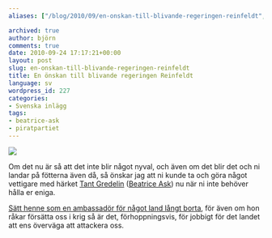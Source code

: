 ```yaml
---
aliases: ["/blog/2010/09/en-onskan-till-blivande-regeringen-reinfeldt", "/blog/2010/09/24/en-onskan-till-blivande-regeringen-reinfeldt"]

archived: true
author: björn
comments: true
date: 2010-09-24 17:17:21+00:00
layout: post
slug: en-onskan-till-blivande-regeringen-reinfeldt
title: En önskan till blivande regeringen Reinfeldt
language: sv
wordpress_id: 227
categories:
- Svenska inlägg
tags:
- beatrice-ask
- piratpartiet
---
```




[![](http://sanitarium.se/files/uploads/2010/09/Judge-Ask-480px-300x168.jpg)](http://rickfalkvinge.se/2010/06/10/ask-dredd-hittar-spar-av-olaga-rattssakerhet-och-ingriper-direkt/)

Om det nu är så att det inte blir något nyval, och även om det blir det och ni landar på fötterna även då, så önskar jag att ni kunde ta och göra något vettigare med härket [Tant Gredelin](http://www.annatroberg.com/2010/03/19/tant-gredelin-foresprakar-skampale/) ([Beatrice Ask](http://henrikalexandersson.blogspot.com/search/label/Beatrice%20Ask)) nu när ni inte behöver hålla er eniga. 

[Sätt henne som en ambassadör för något land långt borta](http://futuriteter.blogg.se/2010/september/reinfelds-chans.html), för även om hon råkar försätta oss i krig så är det, förhoppningsvis, för jobbigt för det landet att ens överväga att attackera oss.
